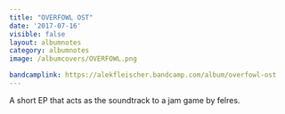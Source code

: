 ```yaml
---
title: "OVERFOWL OST"
date: '2017-07-16'
visible: false
layout: albumnotes
category: albumnotes
image: /albumcovers/OVERFOWL.png

bandcamplink: https://alekfleischer.bandcamp.com/album/overfowl-ost
---
```

A short EP that acts as the soundtrack to a jam game by felres.
